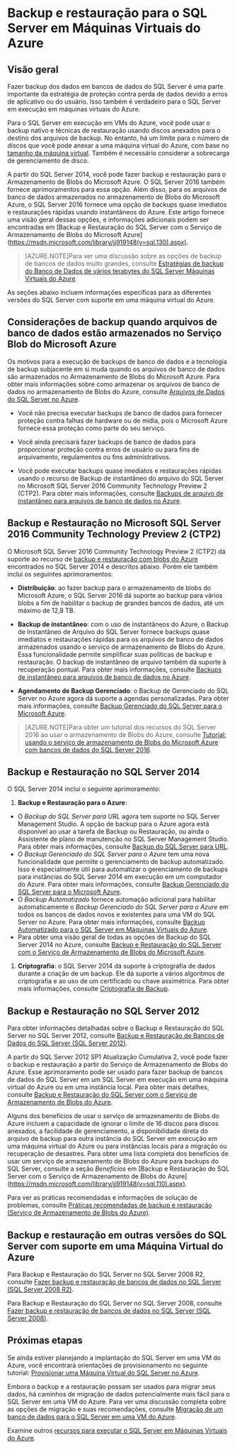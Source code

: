 <properties 
	pageTitle="Backup e restauração para o SQL Server em Máquinas Virtuais do Azure"
	description="Descreve as considerações de backup e restauração para bancos de dados do SQL Server em execução em Máquinas Virtuais do Azure."
	services="virtual-machines"
	documentationCenter="na"
	authors="rothja"
	manager="jeffreyg"
	editor="monicar" />

<tags 
	ms.service="virtual-machines"
	ms.devlang="na"
	ms.topic="article"
	ms.tgt_pltfrm="vm-windows-sql-server"
	ms.workload="infrastructure-services"
	ms.date="08/05/2015"
	ms.author="jroth" />

# Backup e restauração para o SQL Server em Máquinas Virtuais do Azure

## Visão geral

Fazer backup dos dados em bancos de dados do SQL Server é uma parte importante da estratégia de proteção contra perda de dados devido a erros de aplicativo ou do usuário. Isso também é verdadeiro para o SQL Server em execução em máquinas virtuais do Azure.

Para o SQL Server em execução em VMs do Azure, você pode usar o backup nativo e técnicas de restauração usando discos anexados para o destino dos arquivos de backup. No entanto, há um limite para o número de discos que você pode anexar a uma máquina virtual do Azure, com base no [tamanho da máquina virtual](virtual-machines-size-specs.md). Também é necessário considerar a sobrecarga de gerenciamento de disco.

A partir do SQL Server 2014, você pode fazer backup e restauração para o Armazenamento de Blobs do Microsoft Azure. O SQL Server 2016 também fornece aprimoramentos para essa opção. Além disso, para os arquivos de banco de dados armazenados no armazenamento de Blobs do Microsoft Azure, o SQL Server 2016 fornece uma opção de backups quase imediatos e restaurações rápidas usando instantâneos do Azure. Este artigo fornece uma visão geral dessas opções, e informações adicionais podem ser encontradas em [Backup e Restauração do SQL Server com o Serviço de Armazenamento de Blobs do Microsoft Azure] (https://msdn.microsoft.com/library/jj919148(v=sql.130).aspx).

>[AZURE.NOTE]Para ver uma discussão sobre as opções de backup de bancos de dados muito grandes, consulte [Estratégias de backup do Banco de Dados de vários terabytes do SQL Server Máquinas Virtuais do Azure](http://blogs.msdn.com/b/igorpag/archive/2015/07/28/multi-terabyte-sql-server-database-backup-strategies-for-azure-virtual-machines.aspx).

As seções abaixo incluem informações específicas para as diferentes versões do SQL Server com suporte em uma máquina virtual do Azure.

## Considerações de backup quando arquivos de banco de dados estão armazenados no Serviço Blob do Microsoft Azure

Os motivos para a execução de backups de banco de dados e a tecnologia de backup subjacente em si muda quando os arquivos de banco de dados são armazenados no Armazenamento de Blobs do Microsoft Azure. Para obter mais informações sobre como armazenar os arquivos de banco de dados no armazenamento de Blobs do Azure, consulte [Arquivos de Dados do SQL Server no Azure](https://msdn.microsoft.com/library/jj919148.aspx).

- Você não precisa executar backups de banco de dados para fornecer proteção contra falhas de hardware ou de mídia, pois o Microsoft Azure fornece essa proteção como parte do seu serviço.

- Você ainda precisará fazer backups de banco de dados para proporcionar proteção contra erros de usuário ou para fins de arquivamento, regulamentos ou fins administrativos.

- Você pode executar backups quase imediatos e restaurações rápidas usando o recurso de Backup de instantâneo do arquivo do SQL Server no Microsoft SQL Server 2016 Community Technology Preview 2 (CTP2). Para obter mais informações, consulte [Backups de arquivo de instantâneo para arquivos de banco de dados no Azure](https://msdn.microsoft.com/library/mt169363.aspx).

## Backup e Restauração no Microsoft SQL Server 2016 Community Technology Preview 2 (CTP2)

O Microsoft SQL Server 2016 Community Technology Preview 2 (CTP2) dá suporte ao recurso de [backup e restauração com blobs do Azure](https://msdn.microsoft.com/library/jj919148.aspx) encontrados no SQL Server 2014 e descritos abaixo. Porém ele também inclui os seguintes aprimoramentos:

- **Distribuição**: ao fazer backup para o armazenamento de blobs do Microsoft Azure, o SQL Server 2016 dá suporte ao backup para vários blobs a fim de habilitar o backup de grandes bancos de dados, até um máximo de 12,8 TB.

- **Backup de instantâneo**: com o uso de instantâneos do Azure, o Backup de Instantâneo de Arquivo do SQL Server fornece backups quase imediatos e restaurações rápidas para os arquivos de banco de dados armazenados usando o serviço de armazenamento de Blobs do Azure. Essa funcionalidade permite simplificar suas políticas de backup e restauração. O backup de instantâneo de arquivo também dá suporte à recuperação pontual. Para obter mais informações, consulte [Backups de instantâneo para arquivos de banco de dados no Azure](https://msdn.microsoft.com/library/mt169363(v=sql.130).aspx).

- **Agendamento de Backup Gerenciado**: o Backup de Gerenciado do SQL Server no Azure agora dá suporte a agendas personalizadas. Para obter mais informações, consulte [Backup Gerenciado do SQL Server para o Microsoft Azure](https://msdn.microsoft.com/library/dn449496.aspx).

>[AZURE.NOTE]Para obter um tutorial dos recursos do SQL Server 2016 ao usar o armazenamento de Blobs do Azure, consulte [Tutorial: usando o serviço de armazenamento de Blobs do Microsoft Azure com bancos de dados do SQL Server 2016](https://msdn.microsoft.com/library/dn466438.aspx).

## Backup e Restauração no SQL Server 2014

O SQL Server 2014 inclui o seguinte aprimoramento:

1. **Backup e Restauração para o Azure**:

 - O *Backup do SQL Server para URL* agora tem suporte no SQL Server Management Studio. A opção de backup para o Azure agora está disponível ao usar a tarefa de Backup ou Restauração, ou ainda o Assistente de plano de manutenção no SQL Server Management Studio. Para obter mais informações, consulte [Backup do SQL Server para URL](https://msdn.microsoft.com/library/jj919148(v=sql.120).aspx).
 - O *Backup Gerenciado do SQL Server para o Azure* tem uma nova funcionalidade que permite o gerenciamento de backup automatizado. Isso é especialmente útil para automatizar o gerenciamento de backups para instâncias do SQL Server 2014 em execução em um computador do Azure. Para obter mais informações, consulte [Backup Gerenciado do SQL Server para o Microsoft Azure](https://msdn.microsoft.com/library/dn449496(v=sql.120).aspx).
 - O *Backup Automatizado* fornece automação adicional para habilitar automaticamente o *Backup Gerenciado do SQL Server para o Azure* em todos os bancos de dados novos e existentes para uma VM do SQL Server no Azure. Para obter mais informações, consulte [Backup Automatizado para o SQL Server em Máquinas Virtuais do Azure](virtual-machines-sql-server-automated-backup.md).
 - Para obter uma visão geral de todas as opções de Backup do SQL Server 2014 no Azure, consulte [Backup e Restauração do SQL Server com o Serviço de Armazenamento de Blobs do Microsoft Azure](https://msdn.microsoft.com/library/jj919148(v=sql.120).aspx).

1. **Criptografia**: o SQL Server 2014 dá suporte à criptografia de dados durante a criação de um backup. Ele dá suporte a vários algoritmos de criptografia e ao uso de um certificado ou chave assimétrica. Para obter mais informações, consulte [Criptografia de Backup](https://msdn.microsoft.com/library/dn449489(v=sql.120).aspx).

## Backup e Restauração no SQL Server 2012

Para obter informações detalhadas sobre o Backup e Restauração do SQL Server no SQL Server 2012, consulte [Backup e Restauração de Bancos de Dados do SQL Server (SQL Server 2012)](https://msdn.microsoft.com/library/ms187048(v=sql.110).aspx).

A partir do SQL Server 2012 SP1 Atualização Cumulativa 2, você pode fazer o backup e restauração a partir do Serviço de Armazenamento de Blobs do Azure. Esse aprimoramento pode ser usado para fazer backup de bancos de dados do SQL Server em um SQL Server em execução em uma máquina virtual do Azure ou em uma instância local. Para obter mais detalhes, consulte [Backup e Restauração do SQL Server com o Serviço de Armazenamento de Blobs do Azure](https://msdn.microsoft.com/library/jj919148(v=sql.110).aspx).

Alguns dos benefícios de usar o serviço de armazenamento de Blobs do Azure incluem a capacidade de ignorar o limite de 16 discos para discos anexados, a facilidade de gerenciamento, a disponibilidade direta do arquivo de backup para outra instância do SQL Server em execução em uma máquina virtual do Azure ou para instâncias locais para a migração ou recuperação de desastres. Para obter uma lista completa dos benefícios de usar um serviço de armazenamento de Blobs do Azure para backups do SQL Server, consulte a seção *Benefícios* em [Backup e Restauração do SQL Server com o Serviço de Armazenamento de Blobs do Azure] (https://msdn.microsoft.com/library/jj919148(v=sql.110).aspx).

Para ver as práticas recomendadas e informações de solução de problemas, consulte [Práticas recomendadas de backup e restauração (Serviço de Armazenamento de Blobs do Azure)](https://msdn.microsoft.com/library/jj919149(v=sql.110).aspx).

## Backup e restauração em outras versões do SQL Server com suporte em uma Máquina Virtual do Azure

Para Backup e Restauração do SQL Server no SQL Server 2008 R2, consulte [Fazer backup e restauração de bancos de dados no SQL Server (SQL Server 2008 R2)](https://msdn.microsoft.com/library/ms187048(v=sql.105).aspx).

Para Backup e Restauração do SQL Server no SQL Server 2008, consulte [Fazer backup e restauração de bancos de dados no SQL Server (SQL Server 2008)](https://msdn.microsoft.com/library/ms187048(v=sql.100).aspx).

## Próximas etapas

Se ainda estiver planejando a implantação do SQL Server em uma VM do Azure, você encontrará orientações de provisionamento no seguinte tutorial: [Provisionar uma Máquina Virtual do SQL Server no Azure](virtual-machines-provision-sql-server.md).

Embora o backup e a restauração possam ser usados para migrar seus dados, há caminhos de migração de dados potencialmente mais fácil para o SQL Server em uma VM do Azure. Para ver uma discussão completa sobre as opções de migração e suas recomendações, consulte [Migração de um banco de dados para o SQL Server em uma VM do Azure](virtual-machines-migrate-onpremises-database.md).

Examine outros [recursos para executar o SQL Server em Máquinas Virtuais do Azure](virtual-machines-sql-server-infrastructure-services.md).

<!---HONumber=August15_HO6-->